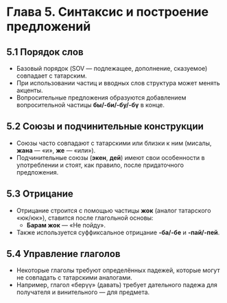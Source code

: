 # Глава 5. Синтаксис и построение предложений

## 5.1 Порядок слов
- Базовый порядок (SOV — подлежащее, дополнение, сказуемое) совпадает с татарским.
- При использовании частиц и вводных слов структура может менять акценты.
- Вопросительные предложения образуются добавлением вопросительной частицы **бы/-би/-бу/-бү** в конце.

## 5.2 Союзы и подчинительные конструкции
- Союзы часто совпадают с татарскими или близки к ним (мисалы, **жана** — «и», **же** — «или»).
- Подчинительные союзы (**экен**, **дей**) имеют свои особенности в употреблении и стоят, как правило, после придаточного предложения.

## 5.3 Отрицание
- Отрицание строится с помощью частицы **жок** (аналог татарского «юк/юк»), ставится после глагольной основы:
  - **Барам жок** — «Не пойду».
- Также используется суффиксальное отрицание **-ба/-бе** и **-пай/-пей**.

## 5.4 Управление глаголов
- Некоторые глаголы требуют определённых падежей, которые могут не совпадать с татарскими аналогами.
- Например, глагол «берүү» (давать) требует дательного падежа для получателя и винительного — для предмета.

